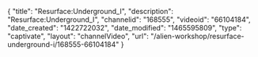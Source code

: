 {
    "title": "Resurface:Underground_I",
    "description": "Resurface:Underground_I",
    "channelid": "168555",
    "videoid": "66104184",
    "date_created": "1422722032",
    "date_modified": "1465595809",
    "type": "captivate",
    "layout": "channelVideo",
    "url": "\/alien-workshop\/resurface-underground-i\/168555-66104184"
}